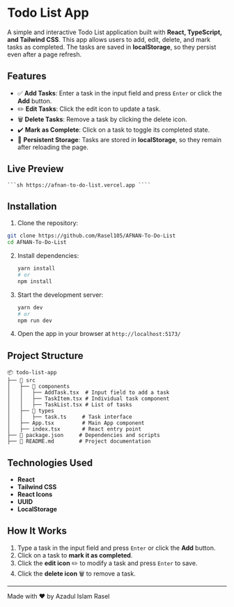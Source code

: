 # Todo List App

A simple and interactive Todo List application built with **React, TypeScript, and Tailwind CSS**. This app allows users to add, edit, delete, and mark tasks as completed. The tasks are saved in **localStorage**, so they persist even after a page refresh.

## Features

- ✅ **Add Tasks**: Enter a task in the input field and press `Enter` or click the **Add** button.
- ✏️ **Edit Tasks**: Click the edit icon to update a task.
- 🗑️ **Delete Tasks**: Remove a task by clicking the delete icon.
- ✔️ **Mark as Complete**: Click on a task to toggle its completed state.
- 💾 **Persistent Storage**: Tasks are stored in **localStorage**, so they remain after reloading the page.

## Live Preview

    ```sh https://afnan-to-do-list.vercel.app ````

## Installation

1. Clone the repository:

```sh
git clone https://github.com/Rasel105/AFNAN-To-Do-List
cd AFNAN-To-Do-List
```

2. Install dependencies:

   ```sh
   yarn install
   # or
   npm install
   ```

3. Start the development server:

   ```sh
   yarn dev
   # or
   npm run dev
   ```

4. Open the app in your browser at `http://localhost:5173/`

## Project Structure

```
📦 todo-list-app
├── 📂 src
│   ├── 📂 components
│   │   ├── AddTask.tsx  # Input field to add a task
│   │   ├── TaskItem.tsx # Individual task component
│   │   ├── TaskList.tsx # List of tasks
│   ├── 📂 types
│   │   ├── task.ts     # Task interface
│   ├── App.tsx         # Main App component
│   ├── index.tsx       # React entry point
├── 📜 package.json     # Dependencies and scripts
├── 📜 README.md        # Project documentation
```

## Technologies Used

- **React**
- **Tailwind CSS**
- **React Icons**
- **UUID**
- **LocalStorage**

## How It Works

1. Type a task in the input field and press `Enter` or click the **Add** button.
2. Click on a task to **mark it as completed**.
3. Click the **edit icon** ✏️ to modify a task and press `Enter` to save.
4. Click the **delete icon** 🗑️ to remove a task.

---

Made with ❤️ by Azadul Islam Rasel
